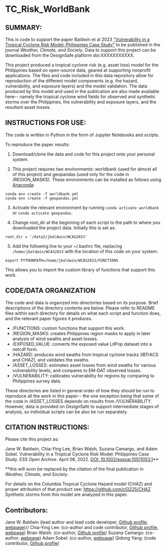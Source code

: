 # TC_Risk_WorldBank
## SUMMARY:
This is code to support the paper Baldwin et al 2023 ["Vulnerability in a Tropical Cyclone Risk Model: Philippines Case Study"](https://essopenarchive.org/doi/full/10.1002/essoar.10511053.1) to be published in the journal *Weather, Climate, and Society*. Data to support this project can be downloaded from the DesignSafe platform doi:XXXXXXXXXXX. 

This project produced a tropical cyclone risk (e.g. asset loss) model for the Philippines based on open-source data, geared at supporting nonprofit applications. The files and code included in this data repository allow for reproduction of the different model components (e.g. the hazard, vulnerability, and exposure layers) and the model validation. The data produced by this model and used in the publication are also made available here-- namely the tropical cyclone wind fields for observed and synthetic storms over the Philippines, the vulnerability and exposure layers, and the resultant asset losses. 


## INSTRUCTIONS FOR USE:

The code is written in Python in the form of Jupyter Notebooks and scripts. 

To reproduce the paper results:

1) Download/clone the data and code for this project onto your personal system.

2) This project requires two environments: worldbank (used for almost all of this project) and geopandas (used only for the code in /REGION_MASKS). These environments can be installed as follows using [Anaconda](https://www.anaconda.com/products/distribution):
```
conda env create -f worldbank.yml
conda env create -f geopandas.yml
```

3) Activate the relevant environment by running `conda activate worldbank` or `conda activate geopandas`.

4) Change root_dir at the beginning of each script to the path to where you downloaded the project data. Initially this is set as: 
```
root_dir = '/data2/jbaldwin/WCAS2023'
```

5) Add the following line to your ~/.bashrc file, replacing `/home/jbaldwin/WCAS2023` with the location of this code on your system:
```
export PYTHONPATH=/home/jbaldwin/WCAS2023/FUNCTIONS
```
This allows you to import the custom library of functions that support this work.


## CODE/DATA ORGANIZATION

The code and data is organized into directories based on its purpose. Brief descriptions of the directory contents are below. 
Please refer to README files within each directory for details on what each script and function does, and the relevant paper figures it produces.

* /FUNCTIONS: custom functions that support this work.
* /REGION_MASKS: creates Philippines region masks to apply in later analysis of wind swaths and asset losses.
* /EXPOSED_VALUE: converts the exposed value LitPop dataset into a netcdf form.
* /HAZARD: produces wind swaths from tropical cyclone tracks (IBTrACS and CHAZ), and validates the swaths.
* /ASSET_LOSSES: estimates asset losses from wind swaths for various vulnerability levels, and compares to EM-DAT observed losses.
* /VULNERABILITY: calibrates vulnerability for regions by comparing to Philippines survey data.

These directories are listed in general order of how they should be run to reproduce all the work in this paper-- the one exception being that some of the code in /ASSET_LOSSES depends on results from /VULNERABILITY. However, data is provided on DesignSafe to support intermediate stages of analysis, so individual scripts can be also be run separately.


## CITATION INSTRUCTIONS:

Please cite this project as:

Jane W. Baldwin, Chia-Ying Lee, Brian Walsh, Suzana Camargo, and Adam Sobel. Vulnerability in a Tropical Cyclone Risk Model: Philippines Case Study. *ESS Open Archive*. April 08, 2022.
[DOI: 10.1002/essoar.10511053.1](https://essopenarchive.org/doi/full/10.1002/essoar.10511053.1)**

**this will soon be replaced by the citation of the final publication in *Weather, Climate, and Society*.

For details on the Columbia Tropical Cyclone Hazard model (CHAZ) and proper attribution of that product see: https://github.com/cl3225/CHAZ
Synthetic storms from this model are analyzed in this paper.


## Contributors: 
Jane W. Baldwin (lead author and lead code developer, [Github profile](https://github.com/janewbaldwin), [webpage](https://www.janebaldw.in/))//
Chia-Ying Lee: (co-author and code contributor, [Github profile](https://github.com/cl3225), [webpage](https://sites.google.com/view/chia-ying/))
Brian Walsh: (co-author, [Github profile](https://github.com/walshb1))
Suzana Camargo: (co-author. [webpage](https://www.ldeo.columbia.edu/~suzana/index.html))
Adam Sobel: (co-author, [webpage](http://www.columbia.edu/~ahs129/home.html))
Qidong Yang: (code contributor, [Github profile](https://github.com/qy707))





